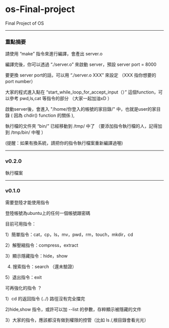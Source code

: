 # os-Final-project

Final Project of OS

----

### 重點摘要

請使用 “make” 指令來進行編譯，會產出 server.o

編譯完後，你可以透過 “./server.o” 來啟動 server，預設 server port = 8000

要更換 server port的話，可以用 “./server.o XXX” 來設定 （XXX 指你想要的 port number）

大家的程式進入點在 “start_while_loop_for_accept_input（）” 這個function，可以參考 pwd,ls,cat 等指令的部分 （大家一起加油xD ）

啟動server後，會進入 "/home/你登入的帳號的家目錄/" 中，也就是user的家目錄 ( 因為 chdir() function 的關係 ),

執行檔的文件夾 “bin/” 已經移動到 /tmp/ 中了 （要添加指令執行檔的人，記得加到 /tmp/bin/ 中喔 ）

(提醒：如果有換系統，請把你的指令執行檔案重新編譯過喔)

---

### v0.2.0

執行檔案

---

### v0.1.0

需要登陸才能使用指令

登陸帳號為ubuntu上的任何一個帳號跟密碼

目前可用指令：

1）簡單指令：cat，cp，ls，mv，pwd，rm，touch，mkdir，cd

2）解壓縮指令：compress，extract

3）顯示隱藏指令：hide，show

4) 搜索指令：search （還未驗證）

5）退出指令：exit

可再強化的指令 ？

1）cd 的返回指令 (../) 路徑沒有完全擋完

2)hide,show 指令，或許可以加 --list 的參數，存粹顯示被隱藏的文件

3）大家的指令，應該都沒有做到權限的控管（比如 ls /,根目錄會看光光）